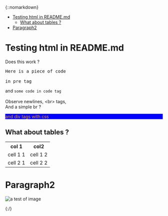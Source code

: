 {::nomarkdown}

<ul>
    <li>
        <a href="#par1">Testing html in README.md</a>
        <ul>
            <li><a href="#tables">What about tables ?</a></li>
        </ul>
    </li>                                                                                             
    <li>
        <a href="#par2">Paragraph2</a>
    </li>
</ul>

<h1><a name="par1">Testing html in README.md</a></h1>

Does this work ?

<pre>
Here is a piece of code 

in pre tag
</pre>

and <code>some code in code tag</code>
<br>
<br>Observe newlines, &lt;br> tags,
<br>And a simple br ?
<div style="color:orange; background:blue;">and div tags with css</div>

<h2><a name="tables">What about tables ?</a></h2>
<table>
    <tr><th>col 1</th><th>col2</th></tr>
    <tr>
        <td>cell 1 1</td>
        <td>cell 1 2</td>
    </tr>
    <tr>
        <td>cell 2 1</td>
        <td>cell 2 2</td>
    </tr>
</table>



<h1><a name="par2">Paragraph2</a></h1>

<img src="https://www.gnu.org/graphics/heckert_gnu.transp.small.png" alt="a test of image" />



{:/}